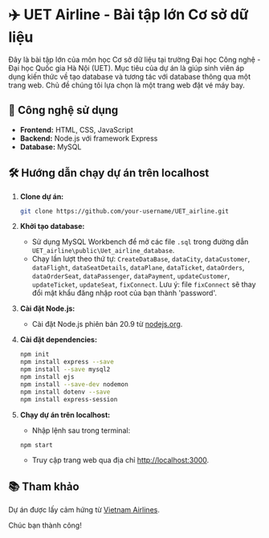 # ✈️ UET Airline - Bài tập lớn Cơ sở dữ liệu

Đây là bài tập lớn của môn học Cơ sở dữ liệu tại trường Đại học Công nghệ - Đại học Quốc gia Hà Nội (UET). Mục tiêu của dự án là giúp sinh viên áp dụng kiến thức về tạo database và tương tác với database thông qua một trang web. Chủ đề chúng tôi lựa chọn là một trang web đặt vé máy bay.

## 🚀 Công nghệ sử dụng

- **Frontend:** HTML, CSS, JavaScript
- **Backend:** Node.js với framework Express
- **Database:** MySQL

## 🛠️ Hướng dẫn chạy dự án trên localhost

1. **Clone dự án:**
    ```bash
    git clone https://github.com/your-username/UET_airline.git
    ```

2. **Khởi tạo database:**
    - Sử dụng MySQL Workbench để mở các file `.sql` trong đường dẫn `UET_airline\public\Uet_airline_database`.
    - Chạy lần lượt theo thứ tự: `CreateDataBase`, `dataCity`, `dataCustomer`, `dataFlight`, `dataSeatDetails`, `dataPlane`, `dataTicket`, `dataOrders`, `dataOrderSeat`, `dataPassenger`, `dataPayment`, `updateCustomer`, `updateTicket`, `updateSeat`, `fixConnect`. Lưu ý: file `fixConnect` sẽ thay đổi mật khẩu đăng nhập root của bạn thành 'password'.

3. **Cài đặt Node.js:**
    - Cài đặt Node.js phiên bản 20.9 từ [nodejs.org](https://nodejs.org/en/download/).

4. **Cài đặt dependencies:**
    ```bash
    npm init 
    npm install express --save
    npm install --save mysql2
    npm install ejs
    npm install --save-dev nodemon
    npm install dotenv --save
    npm install express-session 
    ```

5. **Chạy dự án trên localhost:**
    - Nhập lệnh sau trong terminal:
    ```bash
    npm start
    ```

    - Truy cập trang web qua địa chỉ [http://localhost:3000](http://localhost:3000).

## 📚 Tham khảo

Dự án được lấy cảm hứng từ [Vietnam Airlines](https://www.vietnamairlines.com/).

Chúc bạn thành công!
